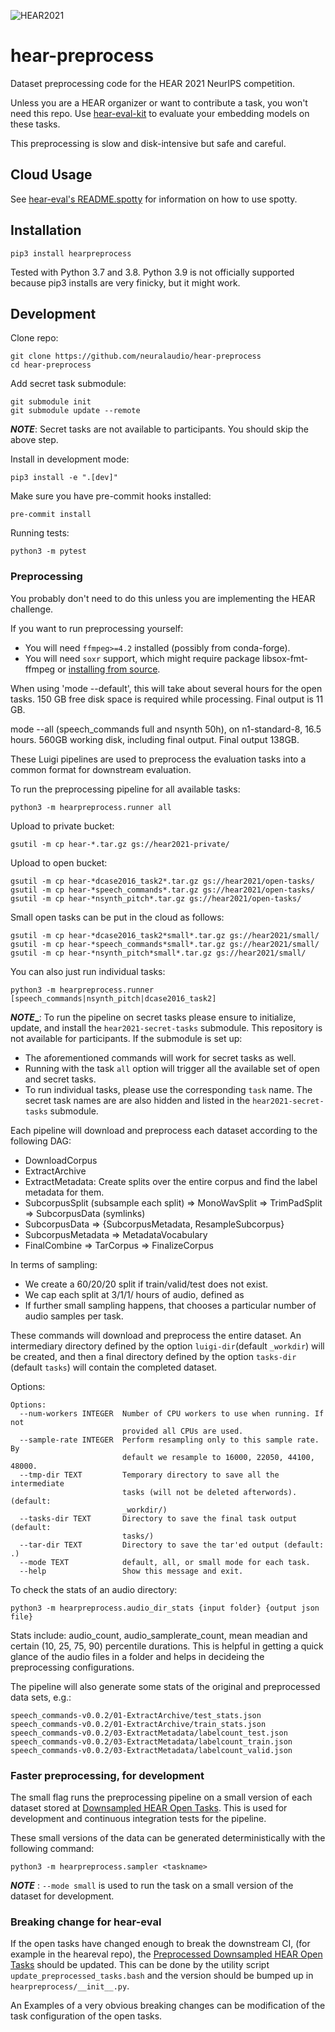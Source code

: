 ![HEAR2021](https://neuralaudio.ai/assets/img/hear-header-sponsor.jpg)
# hear-preprocess

Dataset preprocessing code for the HEAR 2021 NeurIPS competition.

Unless you are a HEAR organizer or want to contribute a task,
you won't need this repo. Use
[hear-eval-kit](https://github.com/neuralaudio/hear-eval-kit/) to
evaluate your embedding models on these tasks.

This preprocessing is slow and disk-intensive but safe and careful.

## Cloud Usage

See [hear-eval's
README.spotty](https://github.com/neuralaudio/hear-eval-kit/blob/main/README.spotty.md)
for information on how to use spotty.

## Installation

```
pip3 install hearpreprocess
```

Tested with Python 3.7 and 3.8. Python 3.9 is not officially supported
because pip3 installs are very finicky, but it might work.

## Development

Clone repo:
```
git clone https://github.com/neuralaudio/hear-preprocess
cd hear-preprocess
```
Add secret task submodule:
```
git submodule init
git submodule update --remote
```
**_NOTE_**: Secret tasks are not available to participants. You
should skip the above step.

Install in development mode:
```
pip3 install -e ".[dev]"
```

Make sure you have pre-commit hooks installed:
```
pre-commit install
```

Running tests:
```
python3 -m pytest
```

### Preprocessing

You probably don't need to do this unless you are implementing the
HEAR challenge.

If you want to run preprocessing yourself:
* You will need `ffmpeg>=4.2` installed (possibly from conda-forge).
* You will need `soxr` support, which might require package
libsox-fmt-ffmpeg or [installing from
source](https://github.com/neuralaudio/hear-eval-kit/issues/156#issuecomment-893151305).

When using 'mode --default', this will take about several hours for
the open tasks.  150 GB free disk space is required while processing.
Final output is 11 GB.

mode --all (speech_commands full and nsynth 50h), on n1-standard-8,
16.5 hours.  560GB working disk, including final output.  Final
output 138GB.

These Luigi pipelines are used to preprocess the evaluation tasks
into a common format for downstream evaluation.

To run the preprocessing pipeline for all available tasks:
```
python3 -m hearpreprocess.runner all
```

Upload to private bucket:
```
gsutil -m cp hear-*.tar.gz gs://hear2021-private/
```

Upload to open bucket:
```
gsutil -m cp hear-*dcase2016_task2*.tar.gz gs://hear2021/open-tasks/
gsutil -m cp hear-*speech_commands*.tar.gz gs://hear2021/open-tasks/
gsutil -m cp hear-*nsynth_pitch*.tar.gz gs://hear2021/open-tasks/
```

Small open tasks can be put in the cloud as follows:
```
gsutil -m cp hear-*dcase2016_task2*small*.tar.gz gs://hear2021/small/
gsutil -m cp hear-*speech_commands*small*.tar.gz gs://hear2021/small/
gsutil -m cp hear-*nsynth_pitch*small*.tar.gz gs://hear2021/small/
```

You can also just run individual tasks:
```
python3 -m hearpreprocess.runner [speech_commands|nsynth_pitch|dcase2016_task2]
```
**_NOTE__**: To run the pipeline on secret tasks please ensure to
initialize, update, and install the `hear2021-secret-tasks` submodule.
This repository is not available for participants. If the submodule
is set up:
- The aforementioned commands will work for secret tasks as
well.
- Running with the task `all` option will trigger all the available
set of open and secret tasks.
- To run individual tasks, please use the corresponding `task` name.
The secret task names are are also hidden and listed in the
`hear2021-secret-tasks` submodule.

Each pipeline will download and preprocess each dataset according
to the following DAG:
* DownloadCorpus
* ExtractArchive
* ExtractMetadata: Create splits over the entire corpus and find
the label metadata for them.
* SubcorpusSplit (subsample each split) => MonoWavSplit => TrimPadSplit => SubcorpusData (symlinks)
* SubcorpusData => {SubcorpusMetadata, ResampleSubcorpus}
* SubcorpusMetadata => MetadataVocabulary
* FinalCombine => TarCorpus => FinalizeCorpus

In terms of sampling:
* We create a 60/20/20 split if train/valid/test does not exist.
* We cap each split at 3/1/1/ hours of audio, defined as
* If further small sampling happens, that chooses a particular
number of audio samples per task.

These commands will download and preprocess the entire dataset. An
intermediary directory defined by the option `luigi-dir`(default
`_workdir`) will be created, and then a final directory defined by
the option `tasks-dir` (default `tasks`) will contain the completed
dataset.

Options:
```
Options:
  --num-workers INTEGER  Number of CPU workers to use when running. If not
                         provided all CPUs are used.
  --sample-rate INTEGER  Perform resampling only to this sample rate. By
                         default we resample to 16000, 22050, 44100, 48000.
  --tmp-dir TEXT         Temporary directory to save all the intermediate
                         tasks (will not be deleted afterwords). (default:
                         _workdir/)
  --tasks-dir TEXT       Directory to save the final task output (default:
                         tasks/)
  --tar-dir TEXT         Directory to save the tar'ed output (default: .)
  --mode TEXT            default, all, or small mode for each task.
  --help                 Show this message and exit.
```

To check the stats of an audio directory:
```
python3 -m hearpreprocess.audio_dir_stats {input folder} {output json file}
```
Stats include: audio_count, audio_samplerate_count, mean meadian
and certain (10, 25, 75, 90) percentile durations.  This is helpful
in getting a quick glance of the audio files in a folder and helps
in decideing the preprocessing configurations.

The pipeline will also generate some stats of the original and
preprocessed data sets, e.g.:
```
speech_commands-v0.0.2/01-ExtractArchive/test_stats.json
speech_commands-v0.0.2/01-ExtractArchive/train_stats.json
speech_commands-v0.0.2/03-ExtractMetadata/labelcount_test.json
speech_commands-v0.0.2/03-ExtractMetadata/labelcount_train.json
speech_commands-v0.0.2/03-ExtractMetadata/labelcount_valid.json
```

### Faster preprocessing, for development

The small flag runs the preprocessing pipeline on a small version
of each dataset stored at [Downsampled HEAR Open
Tasks](https://github.com/turian/hear2021-open-tasks-downsampled). This
is used for development and continuous integration tests for the
pipeline.

These small versions of the data can be generated
deterministically with the following command:
```
python3 -m hearpreprocess.sampler <taskname>
```

**_NOTE_** : `--mode small` is used to run the task on a
small version of the dataset for development.

### Breaking change for hear-eval

If the open tasks have changed enough to break the downstream CI,
(for example in the heareval repo), the [Preprocessed Downsampled HEAR Open
Tasks](https://github.com/turian/hear2021-open-tasks-downsampled/preprocessed)
should be updated. This can be done by the utility script `update_preprocessed_tasks.bash` 
and the version should be bumped up in `hearpreprocess/__init__.py`. 

An Examples of a very obvious breaking changes can be modification of the task configuration of the open tasks.